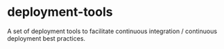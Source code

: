 # deployment-tools
A set of deployment tools to facilitate continuous integration / continuous deployment best practices.
